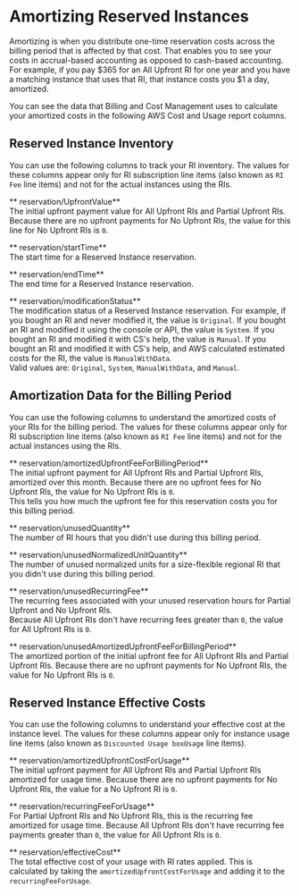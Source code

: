 # Amortizing Reserved Instances<a name="amortizing-ri"></a>

Amortizing is when you distribute one\-time reservation costs across the billing period that is affected by that cost\. That enables you to see your costs in accrual\-based accounting as opposed to cash\-based accounting\. For example, if you pay $365 for an All Upfront RI for one year and you have a matching instance that uses that RI, that instance costs you $1 a day, amortized\.

You can see the data that Billing and Cost Management uses to calculate your amortized costs in the following AWS Cost and Usage report columns\. 

## Reserved Instance Inventory<a name="ri-inventory"></a>

You can use the following columns to track your RI inventory\. The values for these columns appear only for RI subscription line items \(also known as `RI Fee` line items\) and not for the actual instances using the RIs\.

** reservation/UpfrontValue**  
The initial upfront payment value for All Upfront RIs and Partial Upfront RIs\.   
Because there are no upfront payments for No Upfront RIs, the value for this line for No Upfront RIs is `0`\.

** reservation/startTime**  
The start time for a Reserved Instance reservation\.

** reservation/endTime**  
The end time for a Reserved Instance reservation\.

** reservation/modificationStatus**  
The modification status of a Reserved Instance reservation\. For example, if you bought an RI and never modified it, the value is `Original`\. If you bought an RI and modified it using the console or API, the value is `System`\. If you bought an RI and modified it with CS's help, the value is `Manual`\. If you bought an RI and modified it with CS's help, and AWS calculated estimated costs for the RI, the value is `ManualWithData`\.  
Valid values are: `Original`, `System`, `ManualWithData`, and `Manual`\.

## Amortization Data for the Billing Period<a name="understanding-ri"></a>

You can use the following columns to understand the amortized costs of your RIs for the billing period\. The values for these columns appear only for RI subscription line items \(also known as `RI Fee` line items\) and not for the actual instances using the RIs\.

** reservation/amortizedUpfrontFeeForBillingPeriod**  
The initial upfront payment for All Upfront RIs and Partial Upfront RIs, amortized over this month\. Because there are no upfront fees for No Upfront RIs, the value for No Upfront RIs is `0`\.  
This tells you how much the upfront fee for this reservation costs you for this billing period\. 

** reservation/unusedQuantity**  
The number of RI hours that you didn't use during this billing period\.

** reservation/unusedNormalizedUnitQuantity**  
The number of unused normalized units for a size\-flexible regional RI that you didn't use during this billing period\.

** reservation/unusedRecurringFee**  
The recurring fees associated with your unused reservation hours for Partial Upfront and No Upfront RIs\.  
Because All Upfront RIs don't have recurring fees greater than `0`, the value for All Upfront RIs is `0`\.

** reservation/unusedAmortizedUpfrontFeeForBillingPeriod**  
The amortized portion of the initial upfront fee for All Upfront RIs and Partial Upfront RIs\. Because there are no upfront payments for No Upfront RIs, the value for No Upfront RIs is `0`\.

## Reserved Instance Effective Costs<a name="effective-costs"></a>

You can use the following columns to understand your effective cost at the instance level\. The values for these columns appear only for instance usage line items \(also known as `Discounted Usage boxUsage` line items\)\. 

** reservation/amortizedUpfrontCostForUsage**  
The initial upfront payment for All Upfront RIs and Partial Upfront RIs amortized for usage time\. Because there are no upfront payments for No Upfront RIs, the value for a No Upfront RI is `0`\.

** reservation/recurringFeeForUsage**  
For Partial Upfront RIs and No Upfront RIs, this is the recurring fee amortized for usage time\. Because All Upfront RIs don't have recurring fee payments greater than `0`, the value for All Upfront RIs is `0`\.

** reservation/effectiveCost**  
The total effective cost of your usage with RI rates applied\. This is calculated by taking the `amortizedUpfrontCostForUsage` and adding it to the `recurringFeeForUsage`\.